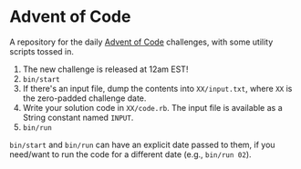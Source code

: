 # Advent of Code

A repository for the daily [Advent of Code](http://adventofcode.com/) challenges, with some utility scripts tossed in.

1. The new challenge is released at 12am EST!
2. `bin/start`
3. If there's an input file, dump the contents into `XX/input.txt`, where `XX` is the zero-padded challenge date.
4. Write your solution code in `XX/code.rb`. The input file is available as a String constant named `INPUT`.
5. `bin/run`

`bin/start` and `bin/run` can have an explicit date passed to them, if you need/want to run the code for a different date (e.g., `bin/run 02`).
